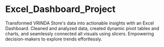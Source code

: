 # Excel_Dashboard_Project
Transformed VRINDA Store's data into actionable insights with an Excel Dashboard. Cleaned and analyzed data, created dynamic pivot tables and charts, and seamlessly connected all visuals using slicers. Empowering decision-makers to explore trends effortlessly. 





